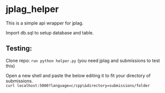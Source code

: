 # jplag_helper
This is a simple api wrapper for jplag.

Import db.sql to setup database and table.

## Testing:
Clone repo:
`run python helper.py` (you need jplag and submissions to test this)  

Open a new shell and paste the below editing it to fit your directory of submissions.  
`curl localhost:5000?language=c/cpp\&directory=submissions/folder`

